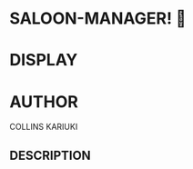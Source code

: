 #                                                   SALOON-MANAGER! :haircut:

# DISPLAY

# AUTHOR

COLLINS KARIUKI


## DESCRIPTION
